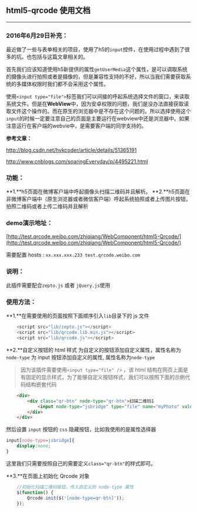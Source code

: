 ## html5-qrcode 使用文档

----


### 2016年6月29日补充：
最近做了一些与表单相关的项目，使用了h5的`input`控件，在使用过程中遇到了很多的坑。也包括与这篇文章相关的。

首先我们应该知道使用h5新提供的属性`getUserMedia`这个属性，是可以调取系统的摄像头进行拍照或者是摄像的，但是兼容性支持的不好，所以当我们需要获取系统的多媒体权限时我们都不会采用这个属性。

使用`<input type="file">`标签我们可以间接的呼起系统选择文件的窗口，来读取系统文件。但是在**WebView**中，因为安卓权限的问题，我们是没办法直接获取读取文件这个操作的。而在原生的浏览器中是不存在这个问题的。所以选择使用这个`input`的时候一定要注意自己的页面是主要运行在webview中还是浏览器中。如果注意运行在客户端的webvie中，是需要客户端的同学支持的。

**参考文章：**

http://blog.csdn.net/hvkcoder/article/details/51365191

http://www.cnblogs.com/soaringEveryday/p/4495221.html

### 功能：
**1.**h5页面在微博客户端中呼起摄像头扫描二维码并且解析。
**2.**h5页面在非微博客户端中（原生浏览器或者微信客户端）呼起系统拍照或者上传图片按钮，拍照二维码或者上传二维码并且解析

### demo演示地址：

[http://test.qrcode.weibo.com/zhiqiang/WebComponent/html5-Qrcode/](http://test.qrcode.weibo.com/zhiqiang/WebComponent/html5-Qrcode/)

需要配置 hosts :
`xx.xxx.xxx.233 test.qrcode.weibo.com`

### 说明：
此插件需要配合`zepto.js` 或者 `jQuery.js`使用


### 使用方法：
**1.**在需要使用的页面按照下面顺序引入`lib`目录下的 js 文件

```javascript
    <script src="lib/zepto.js"></script>
    <script src="lib/qrcode.lib.min.js"></script>
    <script src="lib/qrcode.js"></script>
```

**2.**自定义按钮的 html 样式
为自定义的按钮添加自定义属性，属性名称为`node-type`
为 input 按钮添加自定义的属性, 属性名称为`node-type`

>因为该插件需要使用`<input type="file" />` ，该 html 结构在网页上面是有固定的显示样式，为了能够自定义按钮样式，我们可以按照下面的示例代码结构嵌套代码

```html
    <div>
        <div class="qr-btn" node-type="qr-btn">扫描二维码1
            <input node-type="jsbridge" type="file" name="myPhoto" value="扫描二维码1" />
        </div>
    </div>
```

然后设置 `input` 按钮的 `css` 隐藏按钮，比如我使用的是属性选择器

```css
input[node-type=jsbridge]{
    display:none;
}
```

这里我们只需要按照自己的需要定义`class="qr-btn"`的样式即可。

**3.**在页面上初始化 Qrcode 对象

```javascript
    //初始化扫描二维码按钮，传入自定义的 node-type 属性
    $(function() {
        Qrcode.init($('[node-type=qr-btn]'));
    });
```
